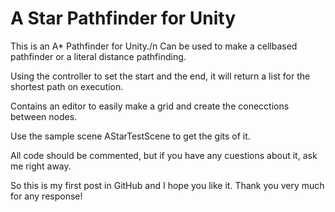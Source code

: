 # A Star Pathfinder for Unity

This is an A* Pathfinder for Unity./n
Can be used to make a cellbased pathfinder or a literal distance pathfinding.


Using the controller to set the start and the end, it will return a list for the shortest path on execution.

Contains an editor to easily make a grid and create the conecctions between nodes.

Use the sample scene AStarTestScene to get the gits of it.

All code should be commented, but if you have any cuestions about it, ask me right away.


So this is my first post in GitHub and I hope you like it.
Thank you very much for any response!
